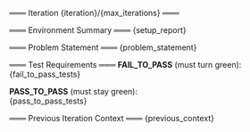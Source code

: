 ═══ Iteration {iteration}/{max_iterations} ═══

═══ Environment Summary ═══
{setup_report}

═══ Problem Statement ═══
{problem_statement}

═══ Test Requirements ═══
**FAIL_TO_PASS** (must turn green):  
{fail_to_pass_tests}

**PASS_TO_PASS** (must stay green):  
{pass_to_pass_tests}

═══ Previous Iteration Context ═══
{previous_context}